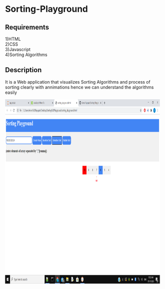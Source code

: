 # Sorting-Playground
## Requirements
1)HTML</br>
2)CSS</br>
3)Javascript</br>
4)Sorting Algorithms</br>
## Description
It is a Web application that visualizes Sorting Algorithms and process of sorting clearly with annimations
hence we can understand the algorithms easily

<img src="https://github.com/Vamsi-Rayapati/Sorting-Playground/blob/master/Screenshot%20(2).png" width="1000" height="600">


